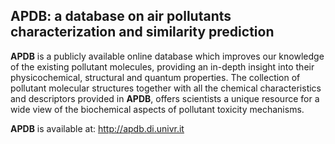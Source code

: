 ##  APDB: a database on air pollutants characterization and similarity prediction

**APDB** is a publicly available online database which improves our knowledge of the existing pollutant molecules, providing an in-depth insight into their physicochemical, structural and quantum properties. The collection of pollutant molecular structures together with all the chemical characteristics and 
descriptors provided in **APDB**, offers scientists a unique resource for a wide view of the biochemical aspects of pollutant toxicity mechanisms.

**APDB** is available at: http://apdb.di.univr.it 